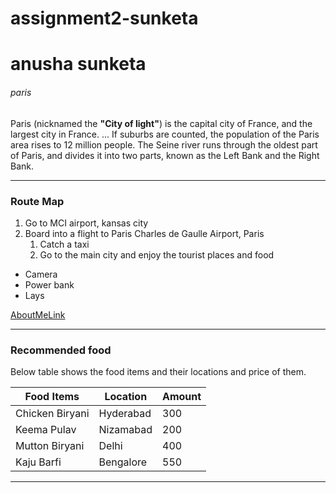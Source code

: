 # assignment2-sunketa
# anusha sunketa
###### paris

Paris (nicknamed the **"City of light"**) is the capital city of France, and the largest city in France. ... If suburbs are counted, the population of the Paris area rises to 12 million people. The Seine river runs through the oldest part of Paris, and divides it into two parts, known as the Left Bank and the Right Bank.

---

### Route Map

1. Go to MCI airport, kansas city
2. Board into a flight to Paris Charles de Gaulle Airport, Paris
    1. Catch a taxi
    2. Go to the main city and enjoy the tourist places and food 
* Camera
* Power bank
* Lays

[AboutMeLink](AboutMe.md)

---

### Recommended food

Below table shows the food items and their locations and price of them.

|    Food Items   |     Location     |   Amount    |
|   -----------   |    ----------    |  --------   |
|Chicken Biryani  |   Hyderabad      |    300      |
|Keema Pulav      |   Nizamabad      |    200      |
|Mutton Biryani   |   Delhi          |    400      |
|Kaju Barfi       |   Bengalore      |    550      |

---


